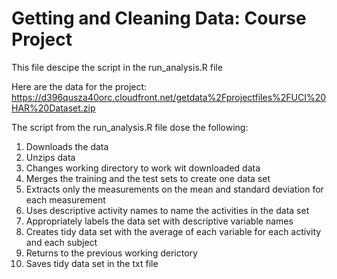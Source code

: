 # Getting and Cleaning Data: Course Project

This file descipe the script in the run_analysis.R file

Here are the data for the project:
https://d396qusza40orc.cloudfront.net/getdata%2Fprojectfiles%2FUCI%20HAR%20Dataset.zip

The script from the run_analysis.R file dose the following:
1. Downloads the data
2. Unzips data
3. Changes working directory to work wit downloaded data
4. Merges the training and the test sets to create one data set
5. Extracts only the measurements on the mean and standard deviation for each measurement
6. Uses descriptive activity names to name the activities in the data set
7. Appropriately labels the data set with descriptive variable names
8. Creates tidy data set with the average of each variable for each activity and each subject
9. Returns to the previous working derictory
10. Saves tidy data set in the txt file

